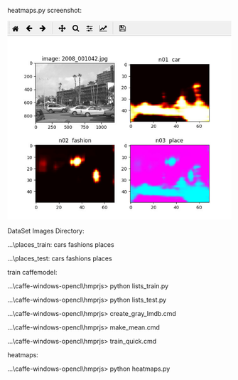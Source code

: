 heatmaps.py  screenshot:

![](heatmaps_2008_001042.jpg)


DataSet Images Directory:

...\places_train:   cars  fashions  places

...\places_test:    cars  fashions  places



train caffemodel:

...\caffe-windows-opencl\hmprjs> python  lists_train.py

...\caffe-windows-opencl\hmprjs> python  lists_test.py

...\caffe-windows-opencl\hmprjs> create_gray_lmdb.cmd

...\caffe-windows-opencl\hmprjs> make_mean.cmd

...\caffe-windows-opencl\hmprjs> train_quick.cmd



heatmaps:

...\caffe-windows-opencl\hmprjs> python  heatmaps.py





